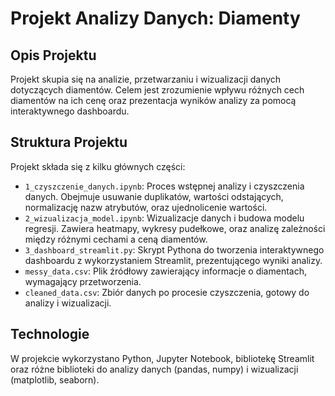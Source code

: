 # Projekt Analizy Danych: Diamenty

## Opis Projektu
Projekt skupia się na analizie, przetwarzaniu i wizualizacji danych dotyczących diamentów. Celem jest zrozumienie wpływu różnych cech diamentów na ich cenę oraz prezentacja wyników analizy za pomocą interaktywnego dashboardu.

## Struktura Projektu
Projekt składa się z kilku głównych części:
- `1_czyszczenie_danych.ipynb`: Proces wstępnej analizy i czyszczenia danych. Obejmuje usuwanie duplikatów, wartości odstających, normalizację nazw atrybutów, oraz ujednolicenie wartości.
- `2_wizualizacja_model.ipynb`: Wizualizacje danych i budowa modelu regresji. Zawiera heatmapy, wykresy pudełkowe, oraz analizę zależności między różnymi cechami a ceną diamentów.
- `3_dashboard_streamlit.py`: Skrypt Pythona do tworzenia interaktywnego dashboardu z wykorzystaniem Streamlit, prezentującego wyniki analizy.
- `messy_data.csv`: Plik źródłowy zawierający informacje o diamentach, wymagający przetworzenia.
- `cleaned_data.csv`: Zbiór danych po procesie czyszczenia, gotowy do analizy i wizualizacji.

## Technologie
W projekcie wykorzystano Python, Jupyter Notebook, bibliotekę Streamlit oraz różne biblioteki do analizy danych (pandas, numpy) i wizualizacji (matplotlib, seaborn).
